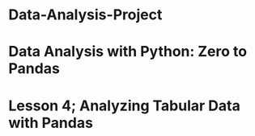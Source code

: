 # Data-Analysis-Project
# Data Analysis with Python: Zero to Pandas
# Lesson 4; Analyzing Tabular Data with Pandas
